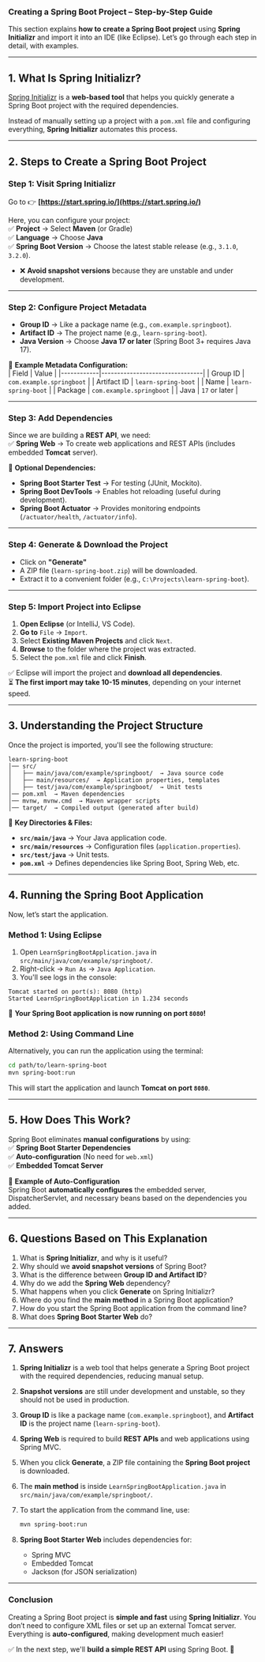 ### **Creating a Spring Boot Project – Step-by-Step Guide**

This section explains **how to create a Spring Boot project** using **Spring
Initializr** and import it into an IDE (like Eclipse). Let’s go through each
step in detail, with examples.

---

## **1. What Is Spring Initializr?**

[Spring Initializr](https://start.spring.io/) is a **web-based tool** that helps
you quickly generate a Spring Boot project with the required dependencies.

Instead of manually setting up a project with a `pom.xml` file and configuring
everything, **Spring Initializr** automates this process.

---

## **2. Steps to Create a Spring Boot Project**

### **Step 1: Visit Spring Initializr**

Go to 👉 **[https://start.spring.io/](https://start.spring.io/)**

Here, you can configure your project:  
✅ **Project** → Select **Maven** (or Gradle)  
✅ **Language** → Choose **Java**  
✅ **Spring Boot Version** → Choose the latest stable release (e.g., `3.1.0`,
`3.2.0`).

- ❌ **Avoid snapshot versions** because they are unstable and under
  development.

---

### **Step 2: Configure Project Metadata**

- **Group ID** → Like a package name (e.g., `com.example.springboot`).
- **Artifact ID** → The project name (e.g., `learn-spring-boot`).
- **Java Version** → Choose **Java 17 or later** (Spring Boot 3+ requires Java
  17).

📌 **Example Metadata Configuration:**  
| Field | Value | |------------|--------------------------------| | Group ID |
`com.example.springboot` | | Artifact ID | `learn-spring-boot` | | Name |
`learn-spring-boot` | | Package | `com.example.springboot` | | Java | `17` or
later |

---

### **Step 3: Add Dependencies**

Since we are building a **REST API**, we need:  
✅ **Spring Web** → To create web applications and REST APIs (includes embedded
**Tomcat** server).

📌 **Optional Dependencies:**

- **Spring Boot Starter Test** → For testing (JUnit, Mockito).
- **Spring Boot DevTools** → Enables hot reloading (useful during development).
- **Spring Boot Actuator** → Provides monitoring endpoints (`/actuator/health`,
  `/actuator/info`).

---

### **Step 4: Generate & Download the Project**

- Click on **"Generate"**
- A ZIP file (`learn-spring-boot.zip`) will be downloaded.
- Extract it to a convenient folder (e.g., `C:\Projects\learn-spring-boot`).

---

### **Step 5: Import Project into Eclipse**

1. **Open Eclipse** (or IntelliJ, VS Code).
2. **Go to** `File` → `Import`.
3. Select **Existing Maven Projects** and click `Next`.
4. **Browse** to the folder where the project was extracted.
5. Select the `pom.xml` file and click **Finish**.

✅ Eclipse will import the project and **download all dependencies**.  
⏳ **The first import may take 10-15 minutes**, depending on your internet
speed.

---

## **3. Understanding the Project Structure**

Once the project is imported, you'll see the following structure:

```
learn-spring-boot
│── src/
│   ├── main/java/com/example/springboot/  → Java source code
│   ├── main/resources/  → Application properties, templates
│   ├── test/java/com/example/springboot/  → Unit tests
│── pom.xml  → Maven dependencies
│── mvnw, mvnw.cmd  → Maven wrapper scripts
│── target/  → Compiled output (generated after build)
```

📌 **Key Directories & Files:**

- **`src/main/java`** → Your Java application code.
- **`src/main/resources`** → Configuration files (`application.properties`).
- **`src/test/java`** → Unit tests.
- **`pom.xml`** → Defines dependencies like Spring Boot, Spring Web, etc.

---

## **4. Running the Spring Boot Application**

Now, let’s start the application.

### **Method 1: Using Eclipse**

1. Open `LearnSpringBootApplication.java` in
   `src/main/java/com/example/springboot/`.
2. Right-click → `Run As` → `Java Application`.
3. You'll see logs in the console:

```
Tomcat started on port(s): 8080 (http)
Started LearnSpringBootApplication in 1.234 seconds
```

🎉 **Your Spring Boot application is now running on port `8080`!**

### **Method 2: Using Command Line**

Alternatively, you can run the application using the terminal:

```sh
cd path/to/learn-spring-boot
mvn spring-boot:run
```

This will start the application and launch **Tomcat on port `8080`**.

---

## **5. How Does This Work?**

Spring Boot eliminates **manual configurations** by using:  
✅ **Spring Boot Starter Dependencies**  
✅ **Auto-configuration** (No need for `web.xml`)  
✅ **Embedded Tomcat Server**

📌 **Example of Auto-Configuration**  
Spring Boot **automatically configures** the embedded server, DispatcherServlet,
and necessary beans based on the dependencies you added.

---

## **6. Questions Based on This Explanation**

1. What is **Spring Initializr**, and why is it useful?
2. Why should we **avoid snapshot versions** of Spring Boot?
3. What is the difference between **Group ID and Artifact ID**?
4. Why do we add the **Spring Web** dependency?
5. What happens when you click **Generate** on Spring Initializr?
6. Where do you find the **main method** in a Spring Boot application?
7. How do you start the Spring Boot application from the command line?
8. What does **Spring Boot Starter Web** do?

---

## **7. Answers**

1. **Spring Initializr** is a web tool that helps generate a Spring Boot project
   with the required dependencies, reducing manual setup.

2. **Snapshot versions** are still under development and unstable, so they
   should not be used in production.

3. **Group ID** is like a package name (`com.example.springboot`), and
   **Artifact ID** is the project name (`learn-spring-boot`).

4. **Spring Web** is required to build **REST APIs** and web applications using
   Spring MVC.

5. When you click **Generate**, a ZIP file containing the **Spring Boot
   project** is downloaded.

6. The **main method** is inside `LearnSpringBootApplication.java` in
   `src/main/java/com/example/springboot/`.

7. To start the application from the command line, use:

   ```sh
   mvn spring-boot:run
   ```

8. **Spring Boot Starter Web** includes dependencies for:
   - Spring MVC
   - Embedded Tomcat
   - Jackson (for JSON serialization)

---

### **Conclusion**

Creating a Spring Boot project is **simple and fast** using **Spring
Initializr**. You don’t need to configure XML files or set up an external Tomcat
server. Everything is **auto-configured**, making development much easier!

✅ In the next step, we'll **build a simple REST API** using Spring Boot. 🚀
